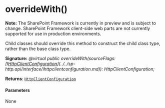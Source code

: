# overrideWith()
**Note:** The SharePoint Framework is currently in preview and is subject to change. SharePoint Framework client-side web parts are not currently supported for use in production environments.



Child classes should override this method to construct the child class type, rather than the base class type.

**Signature:** _@virtual public overrideWith(sourceFlags: [I[HttpClientConfiguration](../../sp-http.api/class/httpclientconfiguration.md)](../../sp-http.api/interface/ihttpclientconfiguration.md)): HttpClientConfiguration;_

**Returns**: [`HttpClientConfiguration`](../../sp-http.api/class/httpclientconfiguration.md)





#### Parameters
None


